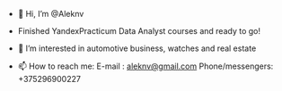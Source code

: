 - 👋 Hi, I’m @Aleknv
- Finished YandexPracticum Data Analyst courses and ready to go!
- 👀 I’m interested in automotive business, watches and real estate

- 📫 How to reach me: 
E-mail : aleknv@gmail.com
Phone/messengers: +375296900227


